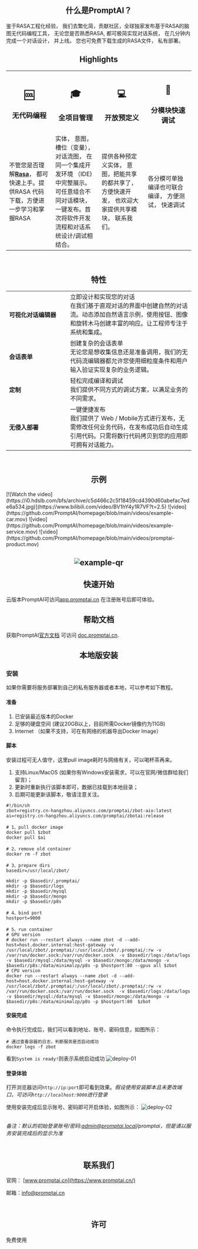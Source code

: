 <h2 align="center">什么是PromptAI？</h2>

鉴于RASA工程化经验， 我们去繁化简，贡献社区，全球独家发布基于RASA的脑图无代码编程工具， 无论您是否熟悉RASA, 都可极简实现对话系统， 在几分钟内完成一个对话设计， 并上线。 您也可免费下载生成的RASA文件， 私有部署。
<br/>
<h2 name="highlights" align="center">Highlights</h2>

<center>
<table>
  <tr>
    <th><h2>🆒</h2><h3>无代码编程</h3></th>
    <th><h2>🎓</h2><h3>全项目管理</h3></th>
    <th><h2>💻</h2><h3>开放预定义</h3></th>
    <th><h2>🚀</h2><h3>分模块快速调试</h3></th>
  </tr>
    <tr>
    <td width="25%">不管您是否理解<strong><a href="https://github.com/rasaHQ/rasa" target="_blank">Rasa</a></strong>， 都可快速上手。提供RASA 代码下载，方便进一步学习和掌握RASA</td>
    <td width="25%">实体， 意图， 槽位（变量），对话流图， 在同一个集成开发环境 （IDE) 中完整展示。可任意组合不同对话模块， 一键发布。首次将软件开发流程和对话系统设计/调试相结合。</td>
    <td width="25%">提供各种预定义实体， 意图，把能共享的都共享了，方便快速开发， 也欢迎大家提供共享模块， 联系我们。</td>
    <td width="25%">各分模可单独编译也可联合编译， 方便测试， 快速调试</td>
  </tr>

</table>
</center>

<br/>
<h2 name="features" align="center">特性</h2>
<table>

<tr>
    <td width="33%"><h4>可视化对话编辑器</h4></td>
    <td width="67%">立即设计和实现您的对话</Br>在我们基于直观对话的界面中创建自然的对话流。动态添加自然语言示例，使用按钮、图像和旋转木马创建丰富的响应。让工程师专注于系统和集成。</td>
</tr>
<tr>
    <td width="33%"><h4>会话表单</h4></td>
    <td width="67%">创建复杂的会话表单</Br>
无论您是想收集信息还是准备调用，我们的无代码流编辑器都允许您使用细粒度条件和用户输入验证实现复杂的业务逻辑。</td>
<tr>
    <td width="33%"><h4>定制</h4></td>
    <td width="67%">轻松完成编译和调试 </Br>我们提供不同方式的调试方案，以满足业务的不同需求。</td>
</tr>
<tr>
    <td width="33%"><h4>无侵入部署</h4></td>
    <td width="67%">一键便捷发布 </Br> 我们提供了 Web / Mobile方式进行发布，无需修改任何业务代码，在发布成功后自动生成引用代码。只需将数行代码拷贝到您的应用即可拥有对话能力。
</tr>
</table>
<br/>

<h2 name="quick-start" align="center">示例</h2>
[![Watch the video](https://i0.hdslb.com/bfs/archive/c5d466c2c5f18459cd4390d60abefac7ede6a534.jpg)](https://www.bilibili.com/video/BV1hY4y1R7VF?t=2.5)
![video](https://github.com/PromptAI/homepage/blob/main/videos/example-car.mov)
![video](https://github.com/PromptAI/homepage/blob/main/videos/example-service.mov)
![video](https://github.com/PromptAI/homepage/blob/main/videos/promptai-product.mov)

<h2 name="quick-start" align="center">

![example-qr](images/example-qr.png)

</h2>




<h2 name="quick-start" align="center">快速开始</h2>

云版本PromptAI可访问[app.promptai.cn](https://app.promptai.cn) 在注册账号后即可体验。


<h2 name="documentation" align="center">帮助文档</h2>

获取PromptAI[官方文档](https://doc.promptai.cn/) 可访问  [doc.promptai.cn](https://https://doc.promptai.cn). 

<h2 name="development" align="center">本地版安装</h2>

### 安装
如果你需要将服务部署到自己的私有服务器或者本地，可以参考如下教程。



#### 准备

1. 已安装最近版本的Docker
2. 足够的硬盘空间 (建议20GB以上，目前所需Docker镜像约为11GB)
3. Internet （如果不支持，可在有网络的机器导出Docker Image）

#### 脚本

安装过程可无人值守，这里pull image耗时与网络有关，可以喝杯茶再来。

1. 支持Linux/MacOS (如果你有Windows安装需求，可以在官网/微信群给我们留言)； 
2. 更新时重新执行该脚本即可，数据已挂载到本地目录；
3. 后期可能更新该脚本，敬请注意关注。

```shell
#!/bin/sh
zbot=registry.cn-hangzhou.aliyuncs.com/promptai/zbot-aio:latest
ai=registry.cn-hangzhou.aliyuncs.com/promptai/zbotai:release 

# 1、pull docker image
docker pull $zbot
docker pull $ai

# 2、remove old container
docker rm -f zbot

# 3、prepare dirs
basedir=/usr/local/zbot/

mkdir -p $basedir/.promptai/
mkdir -p $basedir/logs
mkdir -p $basedir/mysql
mkdir -p $basedir/mongo
mkdir -p $basedir/p8s

# 4、bind port
hostport=9000

# 5、run container
# GPU version 
# docker run --restart always --name zbot -d --add-host=host.docker.internal:host-gateway -v /usr/local/zbot/.promptai/:/usr/local/zbot/.promptai/:rw -v /var/run/docker.sock:/var/run/docker.sock  -v $basedir/logs:/data/logs -v $basedir/mysql:/data/mysql -v $basedir/mongo:/data/mongo -v $basedir/p8s:/data/minimalzp/p8s -p $hostport:80 --gpus all $zbot
# CPU version
docker run --restart always --name zbot -d --add-host=host.docker.internal:host-gateway -v /usr/local/zbot/.promptai/:/usr/local/zbot/.promptai/:rw -v /var/run/docker.sock:/var/run/docker.sock  -v $basedir/logs:/data/logs -v $basedir/mysql:/data/mysql -v $basedir/mongo:/data/mongo -v $basedir/p8s:/data/minimalzp/p8s -p $hostport:80  $zbot
```

#### 安装完成
命令执行完成后，我们可以看到地址、账号、密码信息，如图所示：

```shell
# 通过查看容器的日志，判断服务是否启动成功
docker logs -f zbot
```
看到`System is ready!`则表示系统启动成功
![deploy-01](images/deploy-01.png)

#### 登录体验
打开浏览器访问`http://ip:port`即可看到效果。*假设使用安装脚本且未更改端口，可访问`http://localhost:9000`进行登录*

使用安装完成后显示账号、密码即可开启体验，如图所示：
![deploy-02](images/deploy-02.png)

<br/>*备注：默认的初始登录账号/密码:admin@promptai.local/promptai，但是请以服务安装完成后的显示为准*

<br/>
<h2 align="center">联系我们</h2>

官网：
[www.promptai.cn](https://www.promptai.cn/)

邮箱：info@promptai.cn

<br/>
<h2 align="center">许可</h2>

免费使用
